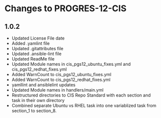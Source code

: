 # Changes to PROGRES-12-CIS

## 1.0.2

- Updated License File date
- Added .yamlint file
- Updated .gitattributes file
- Updated .ansible-lint file
- Updated ReadMe file
- Updated Module names in cis_pgs12_ubuntu_fixes.yml and cis_pgs12_redhat_fixes.yml
- Added WarnCount to cis_pgs12_ubuntu_fixes.yml
- Added WarnCount to cis_pgs12_redhat_fixes.yml
- yamllint and ansiblelint updates
- Updated Module names in handlers/main.yml
- Restructured directories to CIS Repo Standard with each section and task in their own directory
- Combined separate Ubuntu vs RHEL task into one variablized task from section_1 to section_8.
